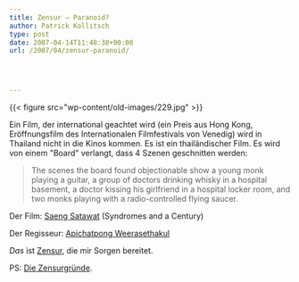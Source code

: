 ```yaml
---
title: Zensur – Paranoid?
author: Patrick Kollitsch
type: post
date: 2007-04-14T11:48:38+00:00
url: /2007/04/zensur-paranoid/




---
```

{{< figure src="wp-content/old-images/229.jpg" >}}

Ein Film, der international geachtet wird (ein Preis aus Hong Kong, Eröffnungsfilm des Internationalen Filmfestivals von Venedig) wird in Thailand nicht in die Kinos kommen. Es ist ein thailändischer Film. Es wird von einem "Board" verlangt, dass 4 Szenen geschnitten werden:

> The scenes the board found objectionable show a young monk playing a guitar, a group of doctors drinking whisky in a hospital basement, a doctor kissing his girlfriend in a hospital locker room, and two monks playing with a radio-controlled flying saucer.

Der Film: [Saeng Satawat][1] (Syndromes and a Century)
  
Der Regisseur: [Apichatpong Weerasethakul][2]

_Das_ ist [Zensur][3], die mir Sorgen bereitet. 

PS: [Die Zensurgründe][4].

 [1]: http://www.imdb.com/title/tt0477731/
 [2]: http://www.imdb.com/name/nm0917405/
 [3]: http://celinejulie.blogspot.com/2007/04/syndromes-and-century-is-censored-in.html
 [4]: http://filmsick.exteen.com/20070411/entry
